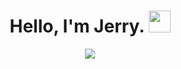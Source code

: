
 
</p>

<h1  align="center"> 
  Hello, I'm Jerry. 
  <img  src="https://media.tenor.com/NR-Kr20l4d4AAAAi/anime-hi.gif"  width="35" ></h1>
  
  <p  align="center">
<a  href="https://github.com/Jerry4O4"><img  src="https://readme-typing-svg.herokuapp.com?font=Fira+Code&weight=500&pause=1000&color=0FF7F1&center=true&width=435&lines=Full+Stack+Web+Developer;Gamer;Always+Learning"  ></a>
</p>
